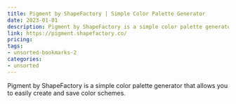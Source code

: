 ```yaml
---
title: Pigment by ShapeFactory | Simple Color Palette Generator
date: 2023-01-01
description: Pigment by ShapeFactory is a simple color palette generator that allows you to easily create and save color schemes.
link: https://pigment.shapefactory.co/
pricing: 
tags: 
- unsorted-bookmarks-2 
categories: 
- unsorted 
---
```


Pigment by ShapeFactory is a simple color palette generator that allows you to easily create and save color schemes.